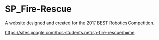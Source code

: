 # SP_Fire-Rescue
A website designed and created for the 2017 BEST Robotics Competition.

https://sites.google.com/hcs-students.net/sp-fire-rescue/home
